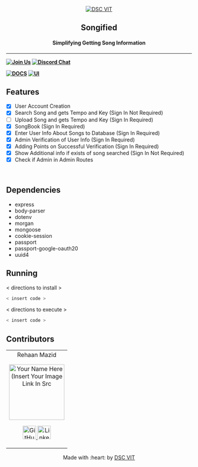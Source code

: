 <p align="center">
<a href="https://dscvit.com">
	<img src="https://user-images.githubusercontent.com/30529572/92081025-fabe6f00-edb1-11ea-9169-4a8a61a5dd45.png" alt="DSC VIT"/>
</a>
	<h2 align="center"> Songified  </h2>
	<h4 align="center"> Simplifying Getting Song Information <h4>
</p>

---
[![Join Us](https://img.shields.io/badge/Join%20Us-Developer%20Student%20Clubs-red)](https://dsc.community.dev/vellore-institute-of-technology/)
[![Discord Chat](https://img.shields.io/discord/760928671698649098.svg)](https://discord.gg/498KVdSKWR)

[![DOCS](https://img.shields.io/badge/Documentation-see%20docs-green?style=flat-square&logo=appveyor)](INSERT_LINK_FOR_DOCS_HERE)
  [![UI ](https://img.shields.io/badge/User%20Interface-Link%20to%20UI-orange?style=flat-square&logo=appveyor)](INSERT_UI_LINK_HERE)


## Features
- [X]   User Account Creation
- [X]   Search Song and gets Tempo and Key (Sign In Not Required)
- [ ]   Upload Song and gets Tempo and Key (Sign In Required)
- [X]   SongBook (Sign In Required)
- [X]   Enter User Info About Songs to Database (Sign In Required)
- [X]   Admin Verification of User Info (Sign In Required)
- [X]   Adding Points on Successful Verification (Sign In Required)
- [X]   Show Additional info if exists of song searched (Sign In Not Required)
- [X]   Check if Admin in Admin Routes

<br>

## Dependencies
 - express
 - body-parser
 - dotenv
 - morgan
 - mongoose
 - cookie-session
 - passport
 - passport-google-oauth20
 - uuid4


## Running


< directions to install >
```bash
< insert code >
```

< directions to execute >

```bash
< insert code >
```

## Contributors

<table>
	<tr align="center">
		<td>
		Rehaan Mazid
		<p align="center">
			<img src = "https://media-exp1.licdn.com/dms/image/C4E03AQGrlm1k4tkucQ/profile-displayphoto-shrink_400_400/0/1599294529564?e=1618444800&v=beta&t=OzTxKYXpQcDDtS3a8Js4AE6giLtKoZRUNaLi6-fJmfg" width="150" height="150" alt="Your Name Here (Insert Your Image Link In Src">
		</p>
			<p align="center">
				<a href = "https://github.com/Rehaan1">
					<img src = "http://www.iconninja.com/files/241/825/211/round-collaboration-social-github-code-circle-network-icon.svg" width="36" height = "36" alt="GitHub"/>
				</a>
				<a href = "https://www.linkedin.com/in/rehaan-m-928a88137/">
					<img src = "http://www.iconninja.com/files/863/607/751/network-linkedin-social-connection-circular-circle-media-icon.svg" width="36" height="36" alt="LinkedIn"/>
				</a>
			</p>
		</td>
	</tr>
</table>

<p align="center">
	Made with :heart: by <a href="https://dscvit.com">DSC VIT</a>
</p>
